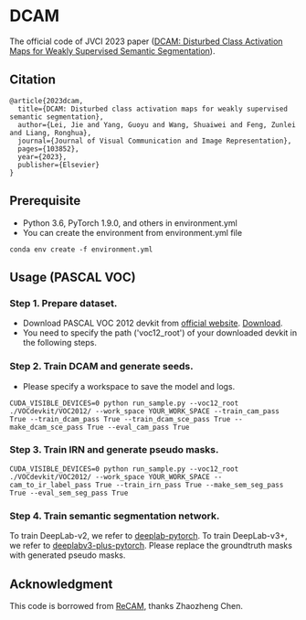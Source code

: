 # DCAM
The official code of JVCI 2023 paper ([DCAM: Disturbed Class Activation Maps for Weakly Supervised Semantic Segmentation]([https:](https://www.sciencedirect.com/science/article/pii/S1047320323001025?via%3Dihub))).

## Citation
```
@article{2023dcam,
  title={DCAM: Disturbed class activation maps for weakly supervised semantic segmentation},
  author={Lei, Jie and Yang, Guoyu and Wang, Shuaiwei and Feng, Zunlei and Liang, Ronghua},
  journal={Journal of Visual Communication and Image Representation},
  pages={103852},
  year={2023},
  publisher={Elsevier}
}
```

## Prerequisite
- Python 3.6, PyTorch 1.9.0, and others in environment.yml
- You can create the environment from environment.yml file
```
conda env create -f environment.yml
```
## Usage (PASCAL VOC)
### Step 1. Prepare dataset.
- Download PASCAL VOC 2012 devkit from [official website](http://host.robots.ox.ac.uk/pascal/VOC/voc2012/#devkit). [Download](http://host.robots.ox.ac.uk/pascal/VOC/voc2012/VOCtrainval_11-May-2012.tar). 
- You need to specify the path ('voc12_root') of your downloaded devkit in the following steps.
### Step 2. Train DCAM and generate seeds.
- Please specify a workspace to save the model and logs.
```
CUDA_VISIBLE_DEVICES=0 python run_sample.py --voc12_root ./VOCdevkit/VOC2012/ --work_space YOUR_WORK_SPACE --train_cam_pass True --train_dcam_pass True --train_dcam_sce_pass True --make_dcam_sce_pass True --eval_cam_pass True 
```
### Step 3. Train IRN and generate pseudo masks.
```
CUDA_VISIBLE_DEVICES=0 python run_sample.py --voc12_root ./VOCdevkit/VOC2012/ --work_space YOUR_WORK_SPACE --cam_to_ir_label_pass True --train_irn_pass True --make_sem_seg_pass True --eval_sem_seg_pass True 
```
### Step 4. Train semantic segmentation network.
To train DeepLab-v2, we refer to [deeplab-pytorch](https://github.com/kazuto1011/deeplab-pytorch). 
To train DeepLab-v3+, we refer to [deeplabv3-plus-pytorch](https://github.com/bubbliiiing/deeplabv3-plus-pytorch). 
Please replace the groundtruth masks with generated pseudo masks.

## Acknowledgment
This code is borrowed from [ReCAM](https://github.com/zhaozhengChen/ReCAM), thanks Zhaozheng Chen.
